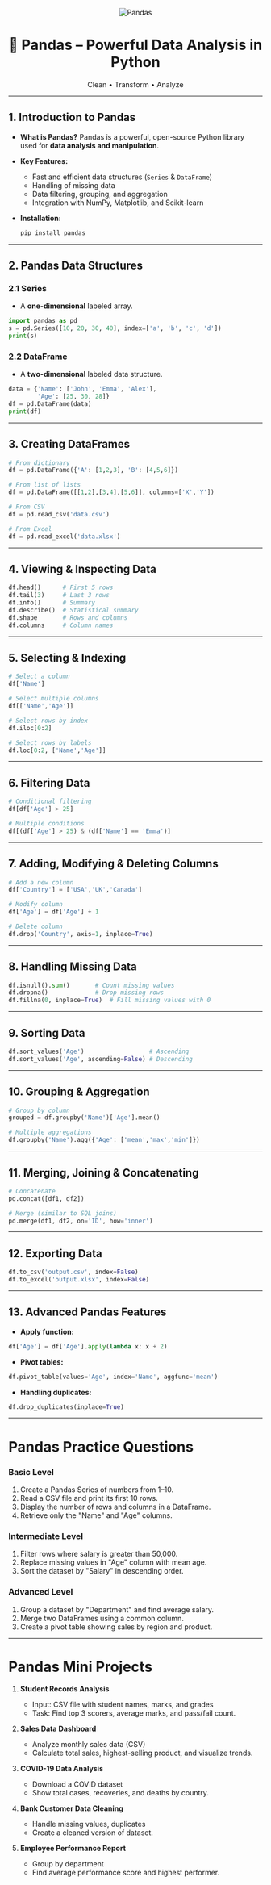 <p align="center">
  <img src="https://img.shields.io/badge/Pandas%20Library-Data%20Analysis%20%26%20Manipulation-FF9800?style=for-the-badge&logo=python&logoColor=white" alt="Pandas" />
</p>

<h1 align="center">🐼 Pandas – Powerful Data Analysis in Python</h1>

<p align="center">
  Clean • Transform • Analyze
</p>

---
## **1. Introduction to Pandas**

* **What is Pandas?**
  Pandas is a powerful, open-source Python library used for **data analysis and manipulation**.
* **Key Features:**

  * Fast and efficient data structures (`Series` & `DataFrame`)
  * Handling of missing data
  * Data filtering, grouping, and aggregation
  * Integration with NumPy, Matplotlib, and Scikit-learn
* **Installation:**

  ```bash
  pip install pandas
  ```

---

## **2. Pandas Data Structures**

### 2.1 Series

* A **one-dimensional** labeled array.

```python
import pandas as pd
s = pd.Series([10, 20, 30, 40], index=['a', 'b', 'c', 'd'])
print(s)
```

### 2.2 DataFrame

* A **two-dimensional** labeled data structure.

```python
data = {'Name': ['John', 'Emma', 'Alex'],
        'Age': [25, 30, 28]}
df = pd.DataFrame(data)
print(df)
```

---

## **3. Creating DataFrames**

```python
# From dictionary
df = pd.DataFrame({'A': [1,2,3], 'B': [4,5,6]})

# From list of lists
df = pd.DataFrame([[1,2],[3,4],[5,6]], columns=['X','Y'])

# From CSV
df = pd.read_csv('data.csv')

# From Excel
df = pd.read_excel('data.xlsx')
```

---

## **4. Viewing & Inspecting Data**

```python
df.head()      # First 5 rows
df.tail(3)     # Last 3 rows
df.info()      # Summary
df.describe()  # Statistical summary
df.shape       # Rows and columns
df.columns     # Column names
```

---

## **5. Selecting & Indexing**

```python
# Select a column
df['Name']

# Select multiple columns
df[['Name','Age']]

# Select rows by index
df.iloc[0:2]

# Select rows by labels
df.loc[0:2, ['Name','Age']]
```

---

## **6. Filtering Data**

```python
# Conditional filtering
df[df['Age'] > 25]

# Multiple conditions
df[(df['Age'] > 25) & (df['Name'] == 'Emma')]
```

---

## **7. Adding, Modifying & Deleting Columns**

```python
# Add a new column
df['Country'] = ['USA','UK','Canada']

# Modify column
df['Age'] = df['Age'] + 1

# Delete column
df.drop('Country', axis=1, inplace=True)
```

---

## **8. Handling Missing Data**

```python
df.isnull().sum()       # Count missing values
df.dropna()             # Drop missing rows
df.fillna(0, inplace=True)  # Fill missing values with 0
```

---

## **9. Sorting Data**

```python
df.sort_values('Age')                  # Ascending
df.sort_values('Age', ascending=False) # Descending
```

---

## **10. Grouping & Aggregation**

```python
# Group by column
grouped = df.groupby('Name')['Age'].mean()

# Multiple aggregations
df.groupby('Name').agg({'Age': ['mean','max','min']})
```

---

## **11. Merging, Joining & Concatenating**

```python
# Concatenate
pd.concat([df1, df2])

# Merge (similar to SQL joins)
pd.merge(df1, df2, on='ID', how='inner')
```

---

## **12. Exporting Data**

```python
df.to_csv('output.csv', index=False)
df.to_excel('output.xlsx', index=False)
```

---

## **13. Advanced Pandas Features**

* **Apply function:**

```python
df['Age'] = df['Age'].apply(lambda x: x + 2)
```

* **Pivot tables:**

```python
df.pivot_table(values='Age', index='Name', aggfunc='mean')
```

* **Handling duplicates:**

```python
df.drop_duplicates(inplace=True)
```

---

# **Pandas Practice Questions**

### Basic Level

1. Create a Pandas Series of numbers from 1–10.
2. Read a CSV file and print its first 10 rows.
3. Display the number of rows and columns in a DataFrame.
4. Retrieve only the "Name" and "Age" columns.

### Intermediate Level

1. Filter rows where salary is greater than 50,000.
2. Replace missing values in "Age" column with mean age.
3. Sort the dataset by "Salary" in descending order.

### Advanced Level

1. Group a dataset by "Department" and find average salary.
2. Merge two DataFrames using a common column.
3. Create a pivot table showing sales by region and product.

---

# **Pandas Mini Projects**

1. **Student Records Analysis**

   * Input: CSV file with student names, marks, and grades
   * Task: Find top 3 scorers, average marks, and pass/fail count.

2. **Sales Data Dashboard**

   * Analyze monthly sales data (CSV)
   * Calculate total sales, highest-selling product, and visualize trends.

3. **COVID-19 Data Analysis**

   * Download a COVID dataset
   * Show total cases, recoveries, and deaths by country.

4. **Bank Customer Data Cleaning**

   * Handle missing values, duplicates
   * Create a cleaned version of dataset.

5. **Employee Performance Report**

   * Group by department
   * Find average performance score and highest performer.

